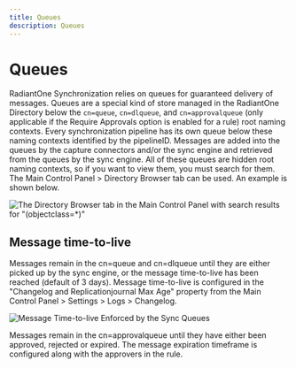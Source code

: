 ```yaml
---
title: Queues
description: Queues
---
```


# Queues

RadiantOne Synchronization relies on queues for guaranteed delivery of messages. Queues are a special kind of store managed in the RadiantOne Directory below the `cn=queue`, `cn=dlqueue`, and `cn=approvalqueue` (only applicable if the Require Approvals option is enabled for a rule) root naming contexts. Every synchronization pipeline has its own queue below these naming contexts identified by the pipelineID. Messages are added into the queues by the capture connectors and/or the sync engine and retrieved from the queues by the sync engine. All of these queues are hidden root naming contexts, so if you want to view them, you must search for them. The Main Control Panel > Directory Browser tab can be used. An example is shown below.

![The Directory Browser tab in the Main Control Panel with search results for "(objectclass=*)"](../media/image18.png)

## Message time-to-live

Messages remain in the cn=queue and cn=dlqueue until they are either picked up by the sync engine, or the message time-to-live has been reached (default of 3 days). Message time-to-live is configured in the "Changelog and Replicationjournal Max Age" property from the Main Control Panel > Settings > Logs > Changelog.

![Message Time-to-live Enforced by the Sync Queues](../media/image19.png)

Messages remain in the cn=approvalqueue until they have either been approved, rejected or expired.  The message expiration timeframe is configured along with the approvers in the rule.
